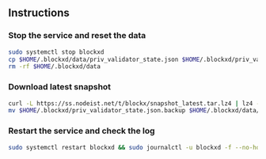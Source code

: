 ## Instructions

### Stop the service and reset the data

```bash
sudo systemctl stop blockxd
cp $HOME/.blockxd/data/priv_validator_state.json $HOME/.blockxd/priv_validator_state.json.backup
rm -rf $HOME/.blockxd/data
```

### Download latest snapshot

```bash
curl -L https://ss.nodeist.net/t/blockx/snapshot_latest.tar.lz4 | lz4 -dc - | tar -xf - -C $HOME/.blockxd --strip-components 2
mv $HOME/.blockxd/priv_validator_state.json.backup $HOME/.blockxd/data/priv_validator_state.json
```

### Restart the service and check the log

```bash
sudo systemctl restart blockxd && sudo journalctl -u blockxd -f --no-hostname -o cat
```
